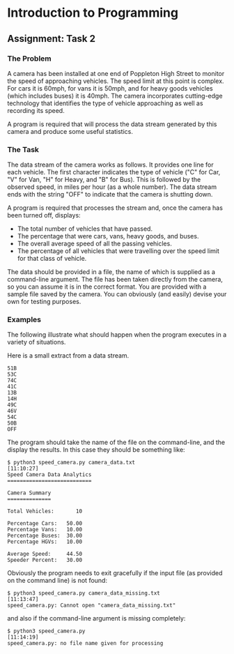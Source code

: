 # Introduction to Programming

## Assignment: Task 2

### The Problem

A camera has been installed at one end of Poppleton High Street to monitor the speed of approaching vehicles. The
speed limit at this point is complex. For cars it is 60mph, for vans it is 50mph, and for heavy goods vehicles (which
includes buses) it is 
40mph. The camera incorporates cutting-edge technology that identifies the type of vehicle approaching as well as
recording its speed.

A program is required that will process the data stream generated by this camera and produce some useful
statistics.

### The Task

The data stream of the camera works as follows. It provides one line for each vehicle. The first character indicates
the type of vehicle ("C" for Car, "V" for Van, "H" for Heavy, and "B" for Bus). This is followed by the observed speed,
in miles per hour (as a whole number). The data stream ends with the string "OFF" to indicate that the camera is
shutting down.

A program is required that processes the stream and, once the camera has been turned off, displays:
* The total number of vehicles that have passed.
* The percentage that were cars, vans, heavy goods, and buses.
* The overall average speed of all the passing vehicles.
* The percentage of all vehicles that were travelling over the speed limit for that class of vehicle.

The data should be provided in a file, the name of which is supplied as a command-line argument. The file has been 
taken directly from the camera, so you can assume it is in the correct format. You are provided with a sample file 
saved by the camera. You can obviously (and easily) devise your own for testing purposes.

### Examples

The following illustrate what should happen when the program executes in a variety of situations. 

Here is a small extract from a data stream.
```text
51B
53C
74C
41C
13B
14H
49C
46V
54C
50B
OFF
```

The program should take the name of the file on the command-line, and the display the results. In this case 
they should be something like:

```text
$ python3 speed_camera.py camera_data.txt                                                                                                                                       [11:10:27]
Speed Camera Data Analytics
===========================

Camera Summary
==============

Total Vehicles:       10

Percentage Cars:   50.00
Percentage Vans:   10.00
Percentage Buses:  30.00
Percentage HGVs:   10.00

Average Speed:     44.50
Speeder Percent:   30.00
```

Obviously the program needs to exit gracefully if the input file (as provided on the command line) is not found:

```text
$ python3 speed_camera.py camera_data_missing.txt                                                                                                                               [11:13:47]
speed_camera.py: Cannot open "camera_data_missing.txt"
```

and also if the command-line argument is missing completely:

```text
$ python3 speed_camera.py                                                                                                                                                       [11:14:19]
speed_camera.py: no file name given for processing
```
